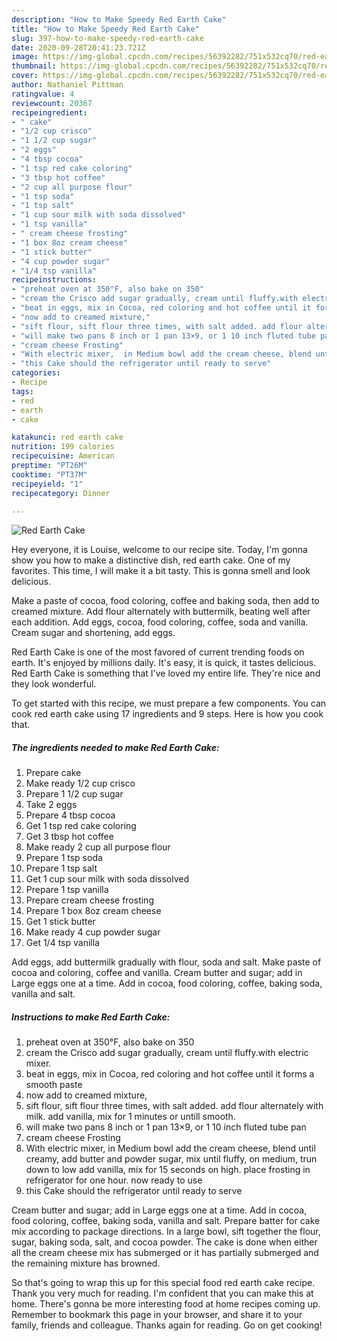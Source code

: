 ```yaml
---
description: "How to Make Speedy Red Earth Cake"
title: "How to Make Speedy Red Earth Cake"
slug: 397-how-to-make-speedy-red-earth-cake
date: 2020-09-28T20:41:23.721Z
image: https://img-global.cpcdn.com/recipes/56392282/751x532cq70/red-earth-cake-recipe-main-photo.jpg
thumbnail: https://img-global.cpcdn.com/recipes/56392282/751x532cq70/red-earth-cake-recipe-main-photo.jpg
cover: https://img-global.cpcdn.com/recipes/56392282/751x532cq70/red-earth-cake-recipe-main-photo.jpg
author: Nathaniel Pittman
ratingvalue: 4
reviewcount: 20367
recipeingredient:
- " cake"
- "1/2 cup crisco"
- "1 1/2 cup sugar"
- "2 eggs"
- "4 tbsp cocoa"
- "1 tsp red cake coloring"
- "3 tbsp hot coffee"
- "2 cup all purpose flour"
- "1 tsp soda"
- "1 tsp salt"
- "1 cup sour milk with soda dissolved"
- "1 tsp vanilla"
- " cream cheese frosting"
- "1 box 8oz cream cheese"
- "1 stick butter"
- "4 cup powder sugar"
- "1/4 tsp vanilla"
recipeinstructions:
- "preheat oven at 350°F, also bake on 350"
- "cream the Crisco add sugar gradually, cream until fluffy.with electric mixer."
- "beat in eggs, mix in Cocoa, red coloring and hot coffee until it forms a smooth paste"
- "now add to creamed mixture,"
- "sift flour, sift flour three times, with salt added. add flour alternately with milk. add vanilla, mix for 1 minutes or untill smooth."
- "will make two pans 8 inch or 1 pan 13×9, or 1 10 inch fluted tube pan"
- "cream cheese Frosting"
- "With electric mixer,  in Medium bowl add the cream cheese, blend until creamy, add butter and powder sugar, mix until fluffy, on medium, trun down to low add vanilla, mix for 15 seconds on high. place frosting in refrigerator for one hour. now ready to use"
- "this Cake should the refrigerator until ready to serve"
categories:
- Recipe
tags:
- red
- earth
- cake

katakunci: red earth cake 
nutrition: 199 calories
recipecuisine: American
preptime: "PT26M"
cooktime: "PT37M"
recipeyield: "1"
recipecategory: Dinner

---
```



![Red Earth Cake](https://img-global.cpcdn.com/recipes/56392282/751x532cq70/red-earth-cake-recipe-main-photo.jpg)

Hey everyone, it is Louise, welcome to our recipe site. Today, I'm gonna show you how to make a distinctive dish, red earth cake. One of my favorites. This time, I will make it a bit tasty. This is gonna smell and look delicious.

Make a paste of cocoa, food coloring, coffee and baking soda, then add to creamed mixture. Add flour alternately with buttermilk, beating well after each addition. Add eggs, cocoa, food coloring, coffee, soda and vanilla. Cream sugar and shortening, add eggs.

Red Earth Cake is one of the most favored of current trending foods on earth. It's enjoyed by millions daily. It's easy, it is quick, it tastes delicious. Red Earth Cake is something that I've loved my entire life. They're nice and they look wonderful.


To get started with this recipe, we must prepare a few components. You can cook red earth cake using 17 ingredients and 9 steps. Here is how you cook that.

<!--inarticleads1-->

##### The ingredients needed to make Red Earth Cake:

1. Prepare  cake
1. Make ready 1/2 cup crisco
1. Prepare 1 1/2 cup sugar
1. Take 2 eggs
1. Prepare 4 tbsp cocoa
1. Get 1 tsp red cake coloring
1. Get 3 tbsp hot coffee
1. Make ready 2 cup all purpose flour
1. Prepare 1 tsp soda
1. Prepare 1 tsp salt
1. Get 1 cup sour milk with soda dissolved
1. Prepare 1 tsp vanilla
1. Prepare  cream cheese frosting
1. Prepare 1 box 8oz cream cheese
1. Get 1 stick butter
1. Make ready 4 cup powder sugar
1. Get 1/4 tsp vanilla


Add eggs, add buttermilk gradually with flour, soda and salt. Make paste of cocoa and coloring, coffee and vanilla. Cream butter and sugar; add in Large eggs one at a time. Add in cocoa, food coloring, coffee, baking soda, vanilla and salt. 

<!--inarticleads2-->

##### Instructions to make Red Earth Cake:

1. preheat oven at 350°F, also bake on 350
1. cream the Crisco add sugar gradually, cream until fluffy.with electric mixer.
1. beat in eggs, mix in Cocoa, red coloring and hot coffee until it forms a smooth paste
1. now add to creamed mixture,
1. sift flour, sift flour three times, with salt added. add flour alternately with milk. add vanilla, mix for 1 minutes or untill smooth.
1. will make two pans 8 inch or 1 pan 13×9, or 1 10 inch fluted tube pan
1. cream cheese Frosting
1. With electric mixer,  in Medium bowl add the cream cheese, blend until creamy, add butter and powder sugar, mix until fluffy, on medium, trun down to low add vanilla, mix for 15 seconds on high. place frosting in refrigerator for one hour. now ready to use
1. this Cake should the refrigerator until ready to serve


Cream butter and sugar; add in Large eggs one at a time. Add in cocoa, food coloring, coffee, baking soda, vanilla and salt. Prepare batter for cake mix according to package directions. In a large bowl, sift together the flour, sugar, baking soda, salt, and cocoa powder. The cake is done when either all the cream cheese mix has submerged or it has partially submerged and the remaining mixture has browned. 

So that's going to wrap this up for this special food red earth cake recipe. Thank you very much for reading. I'm confident that you can make this at home. There's gonna be more interesting food at home recipes coming up. Remember to bookmark this page in your browser, and share it to your family, friends and colleague. Thanks again for reading. Go on get cooking!
